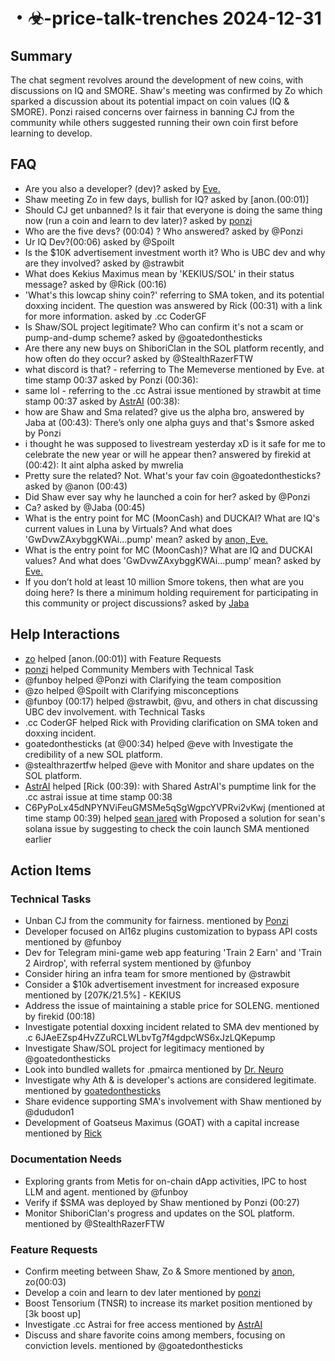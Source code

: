 # ・☣-price-talk-trenches 2024-12-31

## Summary
The chat segment revolves around the development of new coins, with discussions on IQ and SMORE. Shaw's meeting was confirmed by Zo which sparked a discussion about its potential impact on coin values (IQ & SMORE). Ponzi raised concerns over fairness in banning CJ from the community while others suggested running their own coin first before learning to develop.

## FAQ
- Are you also a developer? (dev)? asked by [Eve.](00:00)
- Shaw meeting Zo in few days, bullish for IQ? asked by [anon.(00:01)]
- Should CJ get unbanned? Is it fair that everyone is doing the same thing now (run a coin and learn to dev later)? asked by [ponzi](00:02)
- Who are the five devs? (00:04) ? Who answered? asked by @Ponzi
- Ur IQ Dev?(00:06) asked by @Spoilt
- Is the $10K advertisement investment worth it? Who is UBC dev and why are they involved? asked by @strawbit
- What does Kekius Maximus mean by 'KEKIUS/SOL' in their status message? asked by @Rick (00:16)
- 'What's this lowcap shiny coin?' referring to SMA token, and its potential doxxing incident. The question was answered by Rick (00:31) with a link for more information. asked by .cc CoderGF
- Is Shaw/SOL project legitimate? Who can confirm it's not a scam or pump-and-dump scheme? asked by @goatedonthesticks
- Are there any new buys on ShiboriClan in the SOL platform recently, and how often do they occur? asked by @StealthRazerFTW
- what discord is that? - referring to The Memeverse mentioned by Eve. at time stamp 00:37 asked by Ponzi (00:36):
- same lol - referring to the .cc Astrai issue mentioned by strawbit at time stamp 00:37 asked by [AstrAI](https://pump.fun/F4YHd8nPrJiLhPTTFozhHcqrtoPQLGMZGPJkvSBnpump) (00:38):
- how are Shaw and Sma related? give us the alpha bro, answered by Jaba at (00:43): There’s only one alpha guys and that's $smore asked by Ponzi
- i thought he was supposed to livestream yesterday xD is it safe for me to celebrate the new year or will he appear then? answered by firekid at (00:42): It aint alpha asked by mwrelia
- Pretty sure the related? Not. What's your fav coin @goatedonthesticks? asked by @anon (00:43)
- Did Shaw ever say why he launched a coin for her? asked by @Ponzi
- Ca? asked by @Jaba (00:45)
- What is the entry point for MC (MoonCash) and DUCKAI? What are IQ's current values in Luna by Virtuals? And what does 'GwDvwZAxybggKWAi...pump' mean? asked by [anon, Eve.](00:46)
- What is the entry point for MC (MoonCash)? What are IQ and DUCKAI values? And what does 'GwDvwZAxybggKWAi...pump' mean? asked by [Eve.](00:46)
- If you don’t hold at least 10 million Smore tokens, then what are you doing here? Is there a minimum holding requirement for participating in this community or project discussions? asked by [Jaba](00:46)

## Help Interactions
- [zo](00:03) helped [anon.(00:01)] with Feature Requests
- [ponzi](00:02) helped Community Members with Technical Task
- @funboy helped @Ponzi with Clarifying the team composition
- @zo helped @Spoilt with Clarifying misconceptions
- @funboy (00:17) helped @strawbit, @vu, and others in chat discussing UBC dev involvement. with Technical Tasks
- .cc CoderGF helped Rick with Providing clarification on SMA token and doxxing incident.
- goatedonthesticks (at @00:34) helped @eve with Investigate the credibility of a new SOL platform.
- @stealthrazertfw helped @eve with Monitor and share updates on the SOL platform.
- [AstrAI](https://pump.fun/F4YHd8nPrJiLhPTTFozhHcqrtoPQLGMZGPJkvSBnpump) helped [Rick (00:39): with Shared AstrAI's pumptime link for the .cc astrai issue at time stamp 00:38
- C6PyPoLx45dNPYNViFeuGMSMe5qSgWgpcYVPRvi2vKwj (mentioned at time stamp 00:39) helped [sean jared](https://discordapp.com/users/@me)  with Proposed a solution for sean's solana issue by suggesting to check the coin launch SMA mentioned earlier

## Action Items

### Technical Tasks
- Unban CJ from the community for fairness. mentioned by [Ponzi](00:02)
- Developer focused on AI16z plugins customization to bypass API costs mentioned by @funboy
- Dev for Telegram mini-game web app featuring 'Train 2 Earn' and 'Train 2 Airdrop', with referral system mentioned by @funboy
- Consider hiring an infra team for smore mentioned by @strawbit
- Consider a $10k advertisement investment for increased exposure mentioned by [207K/21.5%] - KEKIUS
- Address the issue of maintaining a stable price for SOLENG. mentioned by firekid (00:18)
- Investigate potential doxxing incident related to SMA dev mentioned by .c 6JAeEZsp4HvZZuRCLWLbvTg7f4gdpcWS6xJzLQKepump
- Investigate Shaw/SOL project for legitimacy mentioned by @goatedonthesticks
- Look into bundled wallets for .pmairca mentioned by [Dr. Neuro](https://discordapp.com/users/@me)
- Investigate why Ath & is developer's actions are considered legitimate. mentioned by [goatedonthesticks](00:41)
- Share evidence supporting SMA's involvement with Shaw mentioned by @dududon1
- Development of Goatseus Maximus (GOAT) with a capital increase mentioned by [Rick](00:45)

### Documentation Needs
- Exploring grants from Metis for on-chain dApp activities, IPC to host LLM and agent. mentioned by @funboy
- Verify if $SMA was deployed by Shaw mentioned by Ponzi (00:27)
- Monitor ShiboriClan's progress and updates on the SOL platform. mentioned by @StealthRazerFTW

### Feature Requests
- Confirm meeting between Shaw, Zo & Smore mentioned by [anon](00:01), zo(00:03)
- Develop a coin and learn to dev later mentioned by [ponzi](00:03)
- Boost Tensorium (TNSR) to increase its market position mentioned by [3k boost up]
- Investigate .cc Astrai for free access mentioned by [AstrAI](https://pump.fun/F4YHd8nPrJiLhPTTFozhHcqrtoPQLGMZGPJkvSBnpump)
- Discuss and share favorite coins among members, focusing on conviction levels. mentioned by @goatedonthesticks